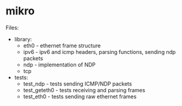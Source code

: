 mikro
=====

Files:
* library:
  * eth0 - ethernet frame structure
  * ipv6 - ipv6 and icmp headers, parsing functions, sending ndp packets
  * ndp - implementation of NDP
  * tcp
* tests:
  * test_ndp - tests sending ICMP/NDP packets
  * test_geteth0 - tests receiving and parsing frames
  * test_eth0 - tests sending raw ethernet frames
